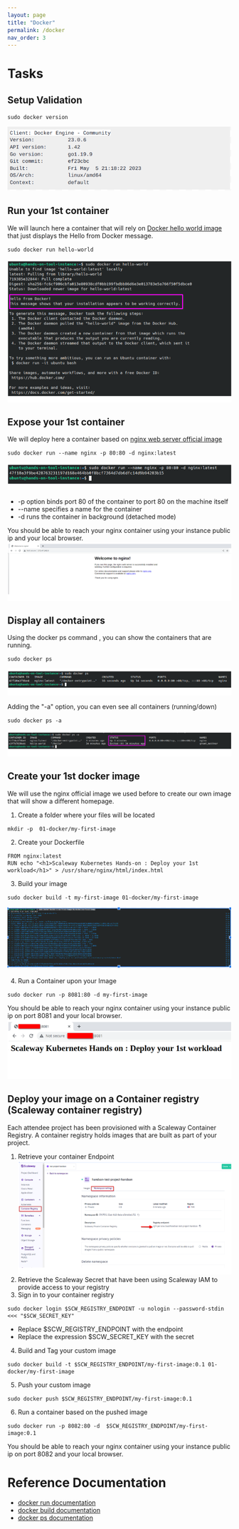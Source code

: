 ```yaml
---
layout: page
title: "Docker"
permalink: /docker
nav_order: 3
---
```

# Tasks

## Setup Validation
```
sudo docker version
```
![Docker Setup Validation](assets/images/docker/setup_validation.png)

## Run your 1st container
We will launch here a container that will rely on [Docker hello world image](https://hub.docker.com/_/hello-world) that just displays the Hello from Docker message.
```
sudo docker run hello-world
```
![Docker Setup Validation](assets/images/docker/hello-world.png)

## Expose your 1st container
We will deploy here a container based on [nginx web server official image](https://hub.docker.com/_/nginx)

```
sudo docker run --name nginx -p 80:80 -d nginx:latest
```
![Docker Nginx Validation](assets/images/docker/nginx_docker.png)

- -p option binds port 80 of the container to port 80 on the machine itself
- --name specifies a name for the container
- -d runs the container in background (detached mode)

You should be able to reach your nginx container using your instance public ip and your local browser.
![Container Exposition](assets/images/docker/expose_container.png)

## Display all containers

Using the docker ps command , you can show the containers that are running.
```
sudo docker ps
```
![Container Exposition](assets/images/docker/running_containers.png)

Adding the "-a" option, you can even see all containers (running/down)
```
sudo docker ps -a
```
![Container Exposition](assets/images/docker/all_containers.png)

## Create your 1st docker image
We will use the nginx official image we used before to create our own image that will show a different homepage.
1. Create a folder where your files will be located 
```
mkdir -p  01-docker/my-first-image
```
2. Create your Dockerfile
```
FROM nginx:latest
RUN echo "<h1>Scaleway Kubernetes Hands-on : Deploy your 1st workload</h1>" > /usr/share/nginx/html/index.html
```
3. Build your image
```
sudo docker build -t my-first-image 01-docker/my-first-image
```

![Build Image](assets/images/docker/build-image.png)

4. Run a Container upon your Image
```
sudo docker run -p 8081:80 -d my-first-image
```
You should be able to reach your nginx container using your instance public ip on port 8081 and your local browser.
![My 1st Container Exposition](assets/images/docker/expose_my1st_image.png)

## Deploy your image on a Container registry (Scaleway container registry)
Each attendee project has been provisioned with a Scaleway Container Registry. A container registry holds images that are built as part of your project. 
1. Retrieve your container Endpoint
![Container Exposition](assets/images/docker/registry_endpoint.png)
2. Retrieve the Scaleway Secret that have been using Scaleway IAM to provide access to your registry
3. Sign in to your container registry
```
sudo docker login $SCW_REGISTRY_ENDPOINT -u nologin --password-stdin <<< "$SCW_SECRET_KEY" 
```
- Replace $SCW_REGISTRY_ENDPOINT with the endpoint
- Replace the expression $SCW_SECRET_KEY with the secret
4. Build and Tag your custom image
```
sudo docker build -t $SCW_REGISTRY_ENDPOINT/my-first-image:0.1 01-docker/my-first-image
```
5. Push your custom image
```
sudo docker push $SCW_REGISTRY_ENDPOINT/my-first-image:0.1 
```
6. Run a container based on the pushed image
```
sudo docker run -p 8082:80 -d  $SCW_REGISTRY_ENDPOINT/my-first-image:0.1
```
You should be able to reach your nginx container using your instance public ip on port 8082 and your local browser.

# Reference Documentation
- [docker run documentation](https://docs.docker.com/engine/reference/commandline/run/)
- [docker build documentation](https://docs.docker.com/engine/reference/commandline/build/)
- [docker ps documentation](https://docs.docker.com/engine/reference/commandline/ps/)
